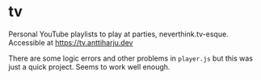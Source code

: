# tv

Personal YouTube playlists to play at parties, neverthink.tv-esque. Accessible at https://tv.anttiharju.dev

There are some logic errors and other problems in `player.js` but this was just a quick project. Seems to work well enough.

